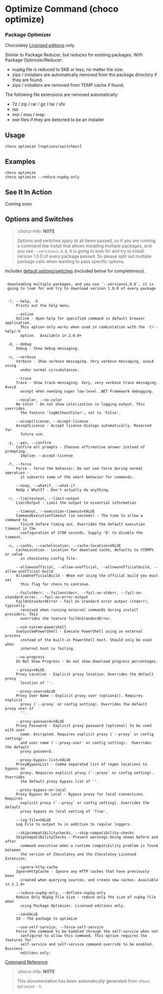 ﻿---
Order: 90
xref: choco-command-optimize
Title: Optimize
Description: Optimize Command (choco optimize)
RedirectFrom:
  - docs/commandsoptimize
  - docs/commands-optimize
---

<!-- This file is automatically generated based on output from https://github.com/chocolatey/choco/blob/master/src/chocolatey/infrastructure.app/commands/ChocolateyOptimizeCommand.cs using https://github.com/chocolatey/choco/blob/master/GenerateDocs.ps1. Contributions are welcome at the original location(s). If the file is not found, it is not part of the open source edition of Chocolatey or the name of the file is different. --> 

# Optimize Command (choco optimize)

### Package Optimizer

Chocolatey [Licensed editions](https://chocolatey.org/compare) only.

Similar to Package Reducer, but reduces for existing packages.
With Package Optimizer/Reducer:

* nupkg file is reduced to 5KB or less, no matter the size.
* zips / installers are automatically removed from the package directory if they are found.
* zips / installers are removed from TEMP cache if found.

The following file extensions are removed automatically:

* 7z / zip / rar / gz / tar / sfx
* iso
* msi / msu / msp
* exe files if they are detected to be an installer



## Usage

    choco optimize [<options/switches>]

## Examples

    choco optimize
    choco optimize --reduce-nupkg-only


## See It In Action

Coming soon

## Options and Switches

> :choco-info: **NOTE**
>
> Options and switches apply to all items passed, so if you are
 running a command like install that allows installing multiple
 packages, and you use `--version=1.0.0`, it is going to look for and
 try to install version 1.0.0 of every package passed. So please split
 out multiple package calls when wanting to pass specific options.

Includes [default options/switches](xref:choco-commands#default-options-and-switches) (included below for completeness).

~~~

 downloading multiple packages, and you use `--version=1.0.0`, it is
 going to look for and try to download version 1.0.0 of every package


 -?, --help, -h
     Prints out the help menu.

     --online
     Online - Open help for specified command in default browser application. 
       This option only works when used in combintation with the -?/--help/-h 
       option.  Available in 2.0.0+

 -d, --debug
     Debug - Show debug messaging.

 -v, --verbose
     Verbose - Show verbose messaging. Very verbose messaging, avoid using 
       under normal circumstances.

     --trace
     Trace - Show trace messaging. Very, very verbose trace messaging. Avoid 
       except when needing super low-level .NET Framework debugging.

     --nocolor, --no-color
     No Color - Do not show colorization in logging output. This overrides 
       the feature 'logWithoutColor', set to 'False'.

     --acceptlicense, --accept-license
     AcceptLicense - Accept license dialogs automatically. Reserved for 
       future use.

 -y, --yes, --confirm
     Confirm all prompts - Chooses affirmative answer instead of prompting. 
       Implies --accept-license

 -f, --force
     Force - force the behavior. Do not use force during normal operation - 
       it subverts some of the smart behavior for commands.

     --noop, --whatif, --what-if
     NoOp / WhatIf - Don't actually do anything.

 -r, --limitoutput, --limit-output
     LimitOutput - Limit the output to essential information

     --timeout, --execution-timeout=VALUE
     CommandExecutionTimeout (in seconds) - The time to allow a command to 
       finish before timing out. Overrides the default execution timeout in the 
       configuration of 2700 seconds. Supply '0' to disable the timeout.

 -c, --cache, --cachelocation, --cache-location=VALUE
     CacheLocation - Location for download cache, defaults to %TEMP% or value 
       in chocolatey.config file.

     --allowunofficial, --allow-unofficial, --allowunofficialbuild, --allow-unofficial-build
     AllowUnofficialBuild - When not using the official build you must set 
       this flag for choco to continue.

     --failstderr, --failonstderr, --fail-on-stderr, --fail-on-standard-error, --fail-on-error-output
     FailOnStandardError - Fail on standard error output (stderr), typically 
       received when running external commands during install providers. This 
       overrides the feature failOnStandardError.

     --use-system-powershell
     UseSystemPowerShell - Execute PowerShell using an external process 
       instead of the built-in PowerShell host. Should only be used when 
       internal host is failing.

     --no-progress
     Do Not Show Progress - Do not show download progress percentages. 

     --proxy=VALUE
     Proxy Location - Explicit proxy location. Overrides the default proxy 
       location of ''.

     --proxy-user=VALUE
     Proxy User Name - Explicit proxy user (optional). Requires explicit 
       proxy (`--proxy` or config setting). Overrides the default proxy user of 
       ''.

     --proxy-password=VALUE
     Proxy Password - Explicit proxy password (optional) to be used with user 
       name. Encrypted. Requires explicit proxy (`--proxy` or config setting) 
       and user name (`--proxy-user` or config setting).  Overrides the default 
       proxy password.

     --proxy-bypass-list=VALUE
     ProxyBypassList - Comma separated list of regex locations to bypass on 
       proxy. Requires explicit proxy (`--proxy` or config setting). Overrides 
       the default proxy bypass list of ''.

     --proxy-bypass-on-local
     Proxy Bypass On Local - Bypass proxy for local connections. Requires 
       explicit proxy (`--proxy` or config setting). Overrides the default 
       proxy bypass on local setting of 'True'.

     --log-file=VALUE
     Log File to output to in addition to regular loggers.

     --skipcompatibilitychecks, --skip-compatibility-checks
     SkipCompatibilityChecks - Prevent warnings being shown before and after 
       command execution when a runtime compatibility problem is found between 
       the version of Chocolatey and the Chocolatey Licensed Extension. 

     --ignore-http-cache
     IgnoreHttpCache - Ignore any HTTP caches that have previously been 
       created when querying sources, and create new caches. Available in 2.1.0+

     --reduce-nupkg-only, --deflate-nupkg-only
     Reduce Only Nupkg File Size - reduce only the size of nupkg file when 
       using Package Optimizer. Licensed editions only.

     --id=VALUE
     Id - The package to optimize

     --use-self-service, --force-self-service
     Force the command to be handled through the self-service when not 
       configured to allow this command. This option requires the features for 
       self-service and self-service command override to be enabled. Business 
       editions only.

~~~

[Command Reference](xref:choco-commands)


> :choco-info: **NOTE**
>
> This documentation has been automatically generated from `choco optimize -h`. 

